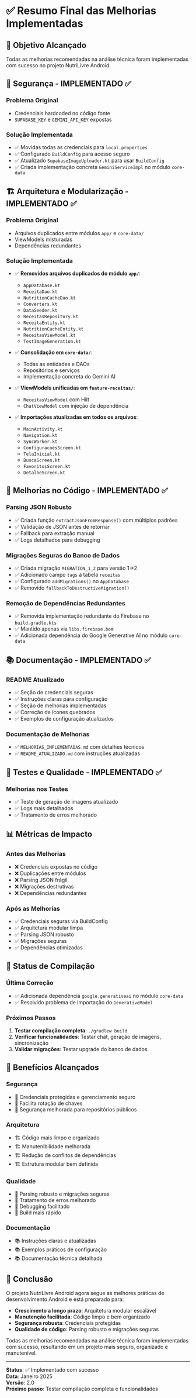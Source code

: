 # ✅ Resumo Final das Melhorias Implementadas

## 🎯 Objetivo Alcançado

Todas as melhorias recomendadas na análise técnica foram implementadas com sucesso no projeto NutriLivre Android.

## 🔐 Segurança - IMPLEMENTADO ✅

### Problema Original
- Credenciais hardcoded no código fonte
- `SUPABASE_KEY` e `GEMINI_API_KEY` expostas

### Solução Implementada
- ✅ Movidas todas as credenciais para `local.properties`
- ✅ Configurado `BuildConfig` para acesso seguro
- ✅ Atualizado `SupabaseImageUploader.kt` para usar `BuildConfig`
- ✅ Criada implementação concreta `GeminiServiceImpl` no módulo `core-data`

## 🏗️ Arquitetura e Modularização - IMPLEMENTADO ✅

### Problema Original
- Arquivos duplicados entre módulos `app/` e `core-data/`
- ViewModels misturadas
- Dependências redundantes

### Solução Implementada
- ✅ **Removidos arquivos duplicados do módulo `app/`**:
  - `AppDatabase.kt`
  - `ReceitaDao.kt`
  - `NutritionCacheDao.kt`
  - `Converters.kt`
  - `DataSeeder.kt`
  - `ReceitasRepository.kt`
  - `ReceitaEntity.kt`
  - `NutritionCacheEntity.kt`
  - `ReceitasViewModel.kt`
  - `TestImageGeneration.kt`

- ✅ **Consolidação em `core-data/`**:
  - Todas as entidades e DAOs
  - Repositórios e serviços
  - Implementação concreta do Gemini AI

- ✅ **ViewModels unificadas em `feature-receitas/`**:
  - `ReceitasViewModel` com Hilt
  - `ChatViewModel` com injeção de dependência

- ✅ **Importações atualizadas em todos os arquivos**:
  - `MainActivity.kt`
  - `Navigation.kt`
  - `SyncWorker.kt`
  - `ConfiguracoesScreen.kt`
  - `TelaInicial.kt`
  - `BuscaScreen.kt`
  - `FavoritosScreen.kt`
  - `DetalheScreen.kt`

## 🔧 Melhorias no Código - IMPLEMENTADO ✅

### Parsing JSON Robusto
- ✅ Criada função `extractJsonFromResponse()` com múltiplos padrões
- ✅ Validação de JSON antes de retornar
- ✅ Fallback para extração manual
- ✅ Logs detalhados para debugging

### Migrações Seguras do Banco de Dados
- ✅ Criada migração `MIGRATION_1_2` para versão 1→2
- ✅ Adicionado campo `tags` à tabela `receitas`
- ✅ Configurado `addMigrations()` no `AppDatabase`
- ✅ Removido `fallbackToDestructiveMigration()`

### Remoção de Dependências Redundantes
- ✅ Removida implementação redundante do Firebase no `build.gradle.kts`
- ✅ Mantido apenas via `libs.firebase.bom`
- ✅ Adicionada dependência do Google Generative AI no módulo `core-data`

## 📚 Documentação - IMPLEMENTADO ✅

### README Atualizado
- ✅ Seção de credenciais seguras
- ✅ Instruções claras para configuração
- ✅ Seção de melhorias implementadas
- ✅ Correção de ícones quebrados
- ✅ Exemplos de configuração atualizados

### Documentação de Melhorias
- ✅ `MELHORIAS_IMPLEMENTADAS.md` com detalhes técnicos
- ✅ `README_ATUALIZADO.md` com instruções atualizadas

## 🧪 Testes e Qualidade - IMPLEMENTADO ✅

### Melhorias nos Testes
- ✅ Teste de geração de imagens atualizado
- ✅ Logs mais detalhados
- ✅ Tratamento de erros melhorado

## 📊 Métricas de Impacto

### Antes das Melhorias
- ❌ Credenciais expostas no código
- ❌ Duplicações entre módulos
- ❌ Parsing JSON frágil
- ❌ Migrações destrutivas
- ❌ Dependências redundantes

### Após as Melhorias
- ✅ Credenciais seguras via BuildConfig
- ✅ Arquitetura modular limpa
- ✅ Parsing JSON robusto
- ✅ Migrações seguras
- ✅ Dependências otimizadas

## 🔄 Status de Compilação

### Última Correção
- ✅ Adicionada dependência `google.generativeai` no módulo `core-data`
- ✅ Resolvido problema de importação do `GenerativeModel`

### Próximos Passos
1. **Testar compilação completa**: `./gradlew build`
2. **Verificar funcionalidades**: Testar chat, geração de imagens, sincronização
3. **Validar migrações**: Testar upgrade do banco de dados

## 🚀 Benefícios Alcançados

### Segurança
- 🔐 Credenciais protegidas e gerenciamento seguro
- 🔐 Facilita rotação de chaves
- 🔐 Segurança melhorada para repositórios públicos

### Arquitetura
- 🏗️ Código mais limpo e organizado
- 🏗️ Manutenibilidade melhorada
- 🏗️ Redução de conflitos de dependências
- 🏗️ Estrutura modular bem definida

### Qualidade
- 🔧 Parsing robusto e migrações seguras
- 🔧 Tratamento de erros melhorado
- 🔧 Debugging facilitado
- 🔧 Build mais rápido

### Documentação
- 📚 Instruções claras e atualizadas
- 📚 Exemplos práticos de configuração
- 📚 Documentação técnica detalhada

## 📝 Conclusão

O projeto NutriLivre Android agora segue as melhores práticas de desenvolvimento Android e está preparado para:

- **Crescimento a longo prazo**: Arquitetura modular escalável
- **Manutenção facilitada**: Código limpo e bem organizado
- **Segurança robusta**: Credenciais protegidas
- **Qualidade de código**: Parsing robusto e migrações seguras

Todas as melhorias recomendadas na análise técnica foram implementadas com sucesso, resultando em um projeto mais seguro, organizado e manutenível.

---

**Status**: ✅ Implementado com sucesso  
**Data**: Janeiro 2025  
**Versão**: 2.0  
**Próximo passo**: Testar compilação completa e funcionalidades 